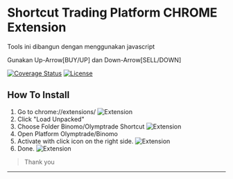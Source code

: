 # Shortcut Trading Platform CHROME Extension
 Tools ini dibangun dengan menggunakan javascript
 
 Gunakan Up-Arrow[BUY/UP] dan Down-Arrow[SELL/DOWN]

[![Coverage Status](http://img.shields.io/coveralls/badges/badgerbadgerbadger.svg?style=flat-square)](https://coveralls.io/r/badges/badgerbadgerbadger) [![License](http://img.shields.io/:license-mit-blue.svg?style=flat-square)](http://badges.mit-license.org)

## How To Install

1. Go to chrome://extensions/
![Extension](https://github.com/gagassurya19/TradingShortCut/blob/master/1.png)
2. Click "Load Unpacked"
3. Choose Folder Binomo/Olymptrade Shortcut
![Extension](https://github.com/gagassurya19/TradingShortCut/blob/master/2.png)
4. Open Platform Olymptrade/Binomo
5. Activate with click icon on the right side.
![Extension](https://github.com/gagassurya19/TradingShortCut/blob/master/3.png)
6. Done.
![Extension](https://github.com/gagassurya19/TradingShortCut/blob/master/3.png)


> Thank you
---
